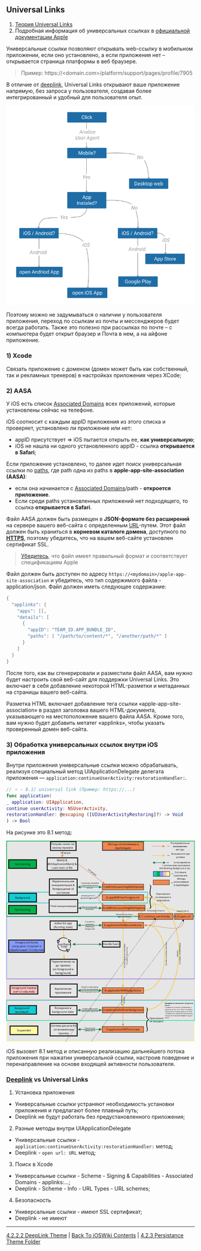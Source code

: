 ## Universal Links

1. [Теория Universal Links](https://habr.com/ru/articles/423315/)
2. Подробная информация об универсальных ссылках в [официальной документации Apple](https://developer.apple.com/videos/play/wwdc2020/10098/)

Универсальные ссылки позволяют открывать web-ссылку в мобильном приложении, если оно установлено, а если приложения нет – открывается страница платформы в веб браузере.

> Пример: https://<domain.com>/platform/support/pages/profile/7905

В отличие от [deeplink](./4.2.2.2%20Deeplink.md), Universal Links открывают ваше приложение напрямую, без запроса у пользователя, создавая более интегрированный и удобный для пользователя опыт.

![](https://github.com/eldaroid/pictures/blob/master/iOSWiki/IosDevTools/universal_links.png?raw=true)

Поэтому можно не задумываться о наличии у пользователя приложения, переход по ссылкам из почты и мессенджеров будет всегда работать. Также это полезно при рассылках по почте – с компьютера будет открыт браузер и Почта в нем, а на айфоне приложение.

### 1) Xcode

Связать приложение с доменом (домен может быть как собственный, так и рекламных трекеров) в настройках приложения через XCode;

### 2) AASA

У iOS есть список [Associated Domains](https://developer.apple.com/documentation/xcode/supporting-associated-domains) всех приложений, которые установлены сейчас на телефоне. 

iOS соотносит с каждым appID приложения из этого списка и проверяет, установлено ли приложение или нет:

* appID присутствует => iOS пытается открыть ее, __как универсальную__;
* iOS не нашла ни одного установленного appID - ссылка __открывается в Safari__;

Если приложение установлено, то далее идет поиск универсальная ссылки по [paths](/2%20ComputerScience/2.3%20Networking/2.3.1%20API/2.3.1.3%20URI\URL\URN.md), где path одна из paths в **apple-app-site-association (AASA)**:

* если она начинается с [Associated Domains](https://developer.apple.com/documentation/xcode/supporting-associated-domains)/path - __откроется приложение__. 
* Если среди paths установленных приложений нет подходящего, то ссылка __открывается в Safari__.

Файл AASA должен быть размещен в **JSON-формате без расширений** на сервере вашего веб-сайта с определенным [URL](/2%20ComputerScience/2.3%20Networking/2.3.1%20API/2.3.1.3%20URI\URL\URN.md)-путем. Этот файл должен быть храниться в **корневом каталоге домена**, доступного по [**HTTPS**](/2%20ComputerScience/2.3%20Networking/2.3.2%20Web/2.3.2.2%20Protocols.md), поэтому убедитесь, что на вашем веб-сайте установлен сертификат SSL.

> [Убедитесь](https://stackoverflow.com/questions/74866698/how-do-i-access-apples-aasa-validator-app-search-api-validation-tool), что файл имеет правильный формат и соответствует спецификациям Apple

Файл должен быть доступен по адресу `https://<mydomain>/apple-app-site-association` и убедитесь, что тип содержимого файла - application/json. Файл должен иметь следующее содержание:

```swift
{
  "applinks": {
    "apps": [],
    "details": [
      {
        "appID": "TEAM_ID.APP_BUNDLE_ID",
        "paths": [ "/path/to/content/*", "/another/path/*" ]
      }
    ]
  }
}
```

После того, как вы сгенерировали и разместили файл AASA, вам нужно будет настроить свой веб-сайт для поддержки Universal Links. Это включает в себя добавление некоторой HTML-разметки и метаданных на страницы вашего веб-сайта.

Разметка HTML включает добавление тега ссылки «apple-app-site-association» в раздел заголовка вашего HTML-документа, указывающего на местоположение вашего файла AASA. Кроме того, вам нужно будет добавить метатег «applinks», чтобы указать проверенный домен веб-сайта.


### 3) Обработка универсальных ссылок внутри iOS приложения

Внутри приложения универсальные ссылки можно обрабатывать, реализуя специальный метод UIApplicationDelegate делегата приложения — `application:continueUserActivity:restorationHandler:`.

```swift
// ⭐️ - 8.1) universal link (Пример: https://...)
func application(
_ application: UIApplication,
continue userActivity: NSUserActivity,
restorationHandler: @escaping ([UIUserActivityRestoring]?) -> Void
) -> Bool 
```

На рисунке это 8.1 метод:

![AppMethodLifeCycleWithUniversalLink](https://github.com/eldaroid/pictures/blob/master/iOSWiki/IosDevTools/AppMethodLifeCycleWithHelper.jpg?raw=true)

iOS вызовет 8.1 метод и описанную реализацию дальнейшего потока приложения при нажатии универсальной ссылки, настроив поведение и перенаправление на основе входящей активности пользователя.

### [Deeplink](./4.2.2.2%20Deeplink.md) vs Universal Links

1) Установка приложения
* Универсальные ссылки устраняют необходимость установки приложения и предлагают более плавный путь;
* Deeplink не будут работать без предустановленного приложения;

2) Разные методы внутри UIApplicationDelegate
* Универсальные ссылки - `application:continueUserActivity:restorationHandler:` метод;
* Deeplink - `open url: URL` метод;

3) Поиск в Xcode
* Универсальные ссылки - Scheme - Signing & Capabilities - Associated Domains - applinks:...; 
* Deeplink - Scheme - Info - URL Types - URL schemes;

4) Безопасность
* Универсальные ссылки - имеют SSL сертификат;
* Deeplink - не имеют

---

[4.2.2.2 DeepLink Theme](./4.2.2.2%20Deeplink.md) | [Back To iOSWiki Contents](https://github.com/eldaroid/iOSWiki) | [4.2.3 Persistance Theme Folder](../4.2.3%20Persistence/)
